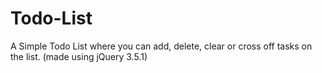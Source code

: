 # Todo-List

A Simple Todo List where you can add, delete, clear or cross off tasks on the list. (made using jQuery 3.5.1)
